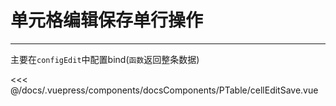 # 单元格编辑保存单行操作

---

<common-code-format>
  <docsComponents-PTable-cellEditSave slot="source"></docsComponents-PTable-cellEditSave>
   
   主要在`configEdit`中配置bind(`函数`返回整条数据)
   
<<< @/docs/.vuepress/components/docsComponents/PTable/cellEditSave.vue
</common-code-format>
